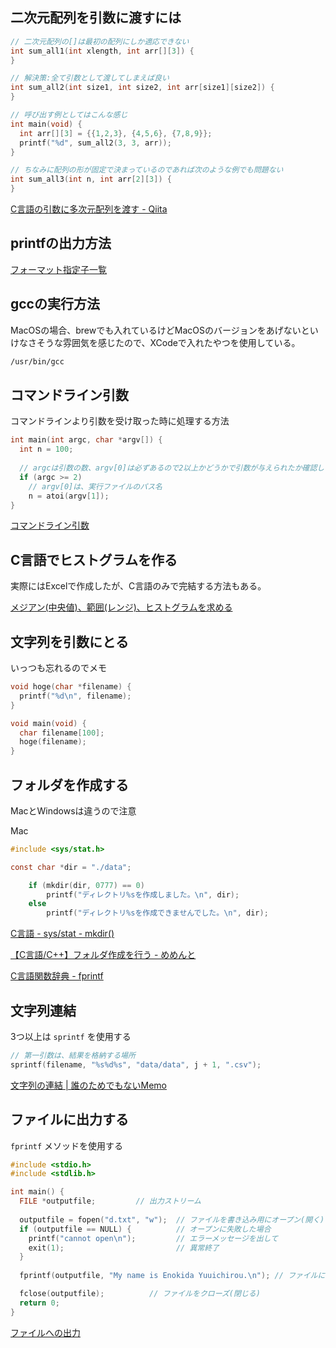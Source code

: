 ## 二次元配列を引数に渡すには

```c
// 二次元配列の[]は最初の配列にしか適応できない
int sum_all1(int xlength, int arr[][3]) {
}

// 解決策:全て引数として渡してしまえば良い
int sum_all2(int size1, int size2, int arr[size1][size2]) {
}

// 呼び出す例としてはこんな感じ
int main(void) {
  int arr[][3] = {{1,2,3}, {4,5,6}, {7,8,9}};
  printf("%d", sum_all2(3, 3, arr));
}

// ちなみに配列の形が固定で決まっているのであれば次のような例でも問題ない
int sum_all3(int n, int arr[2][3]) {
}
```

[C言語の引数に多次元配列を渡す - Qiita](https://qiita.com/Hiraku/items/babed27bc1d750c2e12d)

## printfの出力方法

[フォーマット指定子一覧](https://www.k-cube.co.jp/wakaba/server/format.html)

## gccの実行方法

MacOSの場合、brewでも入れているけどMacOSのバージョンをあげないといけなさそうな雰囲気を感じたので、XCodeで入れたやつを使用している。

```sh
/usr/bin/gcc
```

## コマンドライン引数

コマンドラインより引数を受け取った時に処理する方法

```c
int main(int argc, char *argv[]) {
  int n = 100;
  
  // argcは引数の数、argv[0]は必ずあるので2以上かどうかで引数が与えられたか確認している
  if (argc >= 2)
    // argv[0]は、実行ファイルのパス名
    n = atoi(argv[1]);
}
```

[コマンドライン引数](http://www9.plala.or.jp/sgwr-t/c/sec11-4.html)

## C言語でヒストグラムを作る

実際にはExcelで作成したが、C言語のみで完結する方法もある。

[メジアン(中央値)、範囲(レンジ)、ヒストグラムを求める](http://cgengo.sakura.ne.jp/arg04.html)

## 文字列を引数にとる

いっつも忘れるのでメモ

```c
void hoge(char *filename) {
  printf("%d\n", filename);
}

void main(void) {
  char filename[100];
  hoge(filename);
}
```

## フォルダを作成する

MacとWindowsは違うので注意

Mac

```c
#include <sys/stat.h>

const char *dir = "./data";

    if (mkdir(dir, 0777) == 0)
        printf("ディレクトリ%sを作成しました。\n", dir);
    else
        printf("ディレクトリ%sを作成できませんでした。\n", dir);
```

[C言語 - sys/stat - mkdir()](https://www.loose-info.com/main/memolist/c/lib_sys_stat_mkdir.html)

[【C言語/C++】フォルダ作成を行う - めめんと](https://mementoo.info/archives/787)

[C言語関数辞典 - fprintf](http://www.c-tipsref.com/reference/stdio/fprintf.html)

## 文字列連結

3つ以上は `sprintf` を使用する

```c
// 第一引数は、結果を格納する場所
sprintf(filename, "%s%d%s", "data/data", j + 1, ".csv");
```

[文字列の連結 | 誰のためでもないMemo](http://windyrings.jugem.jp/?eid=801)

## ファイルに出力する

`fprintf` メソッドを使用する

```c
#include <stdio.h> 
#include <stdlib.h>

int main() {
  FILE *outputfile;         // 出力ストリーム
  
  outputfile = fopen("d.txt", "w");  // ファイルを書き込み用にオープン(開く)
  if (outputfile == NULL) {          // オープンに失敗した場合
    printf("cannot open\n");         // エラーメッセージを出して
    exit(1);                         // 異常終了
  }
  
  fprintf(outputfile, "My name is Enokida Yuuichirou.\n"); // ファイルに書く

  fclose(outputfile);          // ファイルをクローズ(閉じる)
  return 0;
}
```

[ファイルへの出力](https://ylb.jp/2006b/proc/fileio/fileoutput.html)
